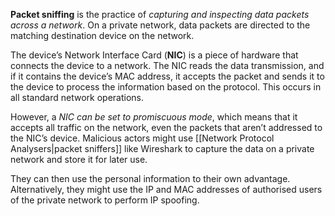 
**Packet sniffing** is the practice of *capturing and inspecting data packets across a network*. On a private network, data packets are directed to the matching destination device on the network. 

The device’s Network Interface Card (**NIC**) is a piece of hardware that connects the device to a network. The NIC reads the data transmission, and if it contains the device’s MAC address, it accepts the packet and sends it to the device to process the information based on the protocol. This occurs in all standard network operations. 

However, a *NIC can be set to promiscuous mode*, which means that it accepts all traffic on the network, even the packets that aren’t addressed to the NIC’s device. Malicious actors might use [[Network Protocol Analysers|packet sniffers]] like Wireshark to capture the data on a private network and store it for later use. 

They can then use the personal information to their own advantage. Alternatively, they might use the IP and MAC addresses of authorised users of the private network to perform IP spoofing.
